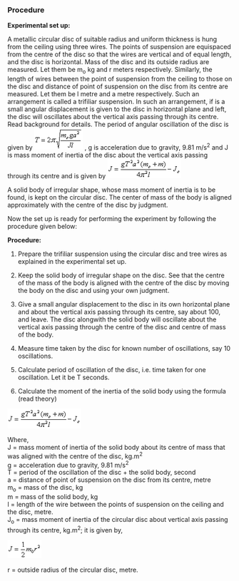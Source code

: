 ### Procedure

**Experimental set up:** 

A metallic circular disc of suitable radius and uniform thickness is hung from the ceiling using three wires. The points of suspension are equispaced from the centre of the disc so that the wires are vertical and of equal length, and the disc is horizontal. Mass of the disc and its outside radius are measured. Let them be m<sub>o</sub> kg and r meters respectively. Similarly, the length of wires between the point of suspension from the ceiling to those on the disc and distance of point of suspension on the disc from its centre are measured. Let them be l metre and a metre respectively. Such an arrangement is called a trifiliar suspension. In such an arrangement, if is a small angular displacement is given to the disc in horizontal plane and left, the disc will oscillates about the vertical axis passing through its centre.
Read background for details. The period of angular oscillation of the disc is given by <img src="images/img1.gif" title="" /> , g is acceleration due to gravity, 9.81 m/s<sup>2</sup> and J is mass moment of inertia of the disc about the vertical axis passing through its centre and is given by <img src="images/img2.gif" title="" /> 
	 
A solid body of irregular shape, whose mass moment of inertia is to be found, is kept on the circular disc. The center of mass of the body is aligned approximately with the centre of the disc by judgment.

Now the set up is ready for performing the experiment by following the procedure given below:

**Procedure:** 

1. Prepare the trifiliar suspension using the circular disc and tree wires as explained in the experimental set up.
 

2. Keep the solid body of irregular shape on the disc. See that the centre of the mass of the body is aligned with the centre of the disc by moving the body on the disc and using your own judgment.
 

3. Give a small angular displacement to the disc in its own horizontal plane and about the vertical axis passing through its centre, say about 100, and leave. The disc alongwith the solid body will oscillate about the vertical axis passing through the centre of the disc and centre of mass of the body.
 

4. Measure time taken by the disc for known number of oscillations, say 10 oscillations.
 

5. Calculate period of oscillation of the disc, i.e. time taken for one oscillation. Let it be T seconds.
 

6. Calculate the moment of the inertia of the solid body using the formula (read theory)

<img src="images/img3.gif" title="" />

Where,\
J = mass moment of inertia of the solid body about its centre of mass that was aligned with the centre of the disc, kg.m<sup>2</sup>\
g = acceleration due to gravity, 9.81 m/s<sup>2</sup>\
T = period of the oscillation of the disc + the solid body, second\
a = distance of point of suspension on the disc from its centre, metre\
m<sub>o</sub> = mass of the disc, kg\
m = mass of the solid body, kg\
l = length of the wire between the points of suspension on the ceiling and the disc, metre.\
J<sub>o</sub> = mass moment of inertia of the circular disc about vertical axis passing through its centre, kg.m<sup>2</sup>; it is given by,

<img src="images/img4.gif" title="" />

r = outside radius of the circular disc, metre.
